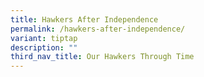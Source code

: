 ```yaml
---
title: Hawkers After Independence
permalink: /hawkers-after-independence/
variant: tiptap
description: ""
third_nav_title: Our Hawkers Through Time
---
```

<p></p>